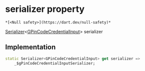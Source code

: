 


# serializer property




    *[<Null safety>](https://dart.dev/null-safety)*




[Serializer](https://pub.dev/documentation/built_value/8.1.2/serializer/Serializer-class.html)&lt;[GPinCodeCredentialInput](../../third_party_yonomi_graphql_schema_schema.docs.schema.gql/GPinCodeCredentialInput-class.md)> serializer
  







## Implementation

```dart
static Serializer<GPinCodeCredentialInput> get serializer =>
    _$gPinCodeCredentialInputSerializer;
```








